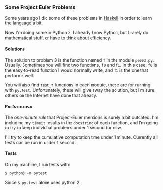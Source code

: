 ### Some Project Euler Problems

Some years ago I did some of these problems in [Haskell](https://github.com/ewilson/haskell-euler) in order
to learn the language a bit.

Now I'm doing some in Python 3. I already know Python, but I rarely do mathematical stuff, or have
to think about efficiency.

#### Solutions

The solution to problem 3 is the function named `f` in the module `pe003.py`. Usually. Sometimes you will find
two functions, `f0` and `f1`. In this case, `f0` is the easy-to-read function I would normally write, and `f1` is 
the one that performs well.

You will also find `test_f` functions in each module, these are for running with `py.test`. Unfortunately, these
will give away the solution, but I'm sure others on the Internet have done that already.

#### Performance

The _one-minute rule_ that Project-Euler mentions is surely a bit outdated. I'm including my `timeit` results in the
`docstring` of each function, and I'm going to try to keep individual problems under 1 second for now.

I'll try to keep the cumulative computation time under 1 minute. 
Currently all tests can be run in under 1 second.

#### Tests

On my machine, I run tests with:

    $ python3 -m pytest
    
Since `$ py.test` alone uses python 2.
